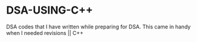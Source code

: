 # DSA-USING-C++ 
DSA codes that I have written while preparing for DSA. This came in handy when I needed revisions || C++
